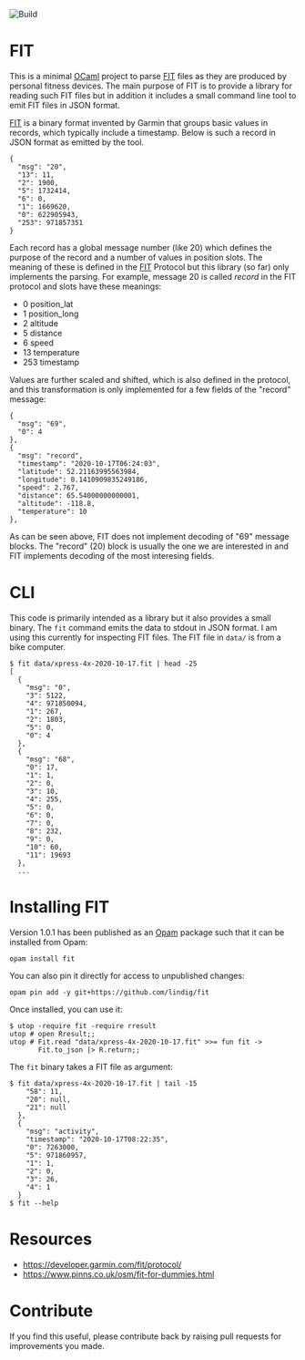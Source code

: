 

![Build](https://github.com/lindig/fit/workflows/CI/badge.svg)

# FIT

This is a minimal [OCaml] project to parse [FIT] files as they are
produced by personal fitness devices. The main purpose of FIT is to
provide a library for reading such FIT files but in addition it includes
a small command line tool to emit FIT files in JSON format.

[FIT] is a binary format invented by Garmin that groups basic values in
records, which typically include a timestamp. Below is such a record in
JSON format as emitted by the tool.

    {
      "msg": "20",
      "13": 11,
      "2": 1900,
      "5": 1732414,
      "6": 0,
      "1": 1669620,
      "0": 622905943,
      "253": 971857351
    }

Each record has a global message number (like 20) which defines the purpose
of the record and a number of values in position slots. The meaning of
these is defined in the [FIT] Protocol but this library (so far) only
implements the parsing. For example, message 20 is called _record_ in
the FIT protocol and slots have these meanings:

* 0 position\_lat
* 1 position\_long
* 2 altitude
* 5 distance
* 6 speed
* 13 temperature
* 253 timestamp

Values are further scaled and shifted, which is also defined in the
protocol, and this transformation is only implemented for a few fields
of the "record" message:

    {
      "msg": "69",
      "0": 4
    },
    {
      "msg": "record",
      "timestamp": "2020-10-17T06:24:03",
      "latitude": 52.21163995563984,
      "longitude": 0.1410909835249186,
      "speed": 2.767,
      "distance": 65.54000000000001,
      "altitude": -118.8,
      "temperature": 10
    },

As can be seen above, FIT does not implement decoding of "69" message
blocks. The "record" (20) block is usually the one we are interested in
and FIT implements decoding of the most interesing fields.

# CLI

This code is primarily intended as a library but it also provides a
small binary. The `fit` command emits the data to stdout in JSON format.
I am using this currently for inspecting FIT files. The FIT file in
`data/` is from a bike computer.

    $ fit data/xpress-4x-2020-10-17.fit | head -25
    [
      {
        "msg": "0",
        "3": 5122,
        "4": 971850094,
        "1": 267,
        "2": 1803,
        "5": 0,
        "0": 4
      },
      {
        "msg": "68",
        "0": 17,
        "1": 1,
        "2": 0,
        "3": 10,
        "4": 255,
        "5": 0,
        "6": 0,
        "7": 0,
        "8": 232,
        "9": 0,
        "10": 60,
        "11": 19693
      },
      ...

# Installing FIT

Version 1.0.1 has been published as an [Opam] package such that it can
be installed from Opam:

    opam install fit

You can also pin it directly for access to unpublished changes:

    opam pin add -y git+https://github.com/lindig/fit

Once installed, you can use it:

    $ utop -require fit -require rresult
    utop # open Rresult;;
    utop # Fit.read "data/xpress-4x-2020-10-17.fit" >>= fun fit ->
           Fit.to_json |> R.return;;

The `fit` binary takes a FIT file as argument:

    $ fit data/xpress-4x-2020-10-17.fit | tail -15
        "58": 11,
        "20": null,
        "21": null
      },
      {
        "msg": "activity",
        "timestamp": "2020-10-17T08:22:35",
        "0": 7263000,
        "5": 971860957,
        "1": 1,
        "2": 0,
        "3": 26,
        "4": 1
      }
    $ fit --help


# Resources

* https://developer.garmin.com/fit/protocol/
* https://www.pinns.co.uk/osm/fit-for-dummies.html


# Contribute

If you find this useful, please contribute back by raising pull
requests for improvements you made.

[OCaml]:  https://www.ocaml.org/
[Opam]:   https://opam.ocaml.org/
[FIT]:    https://developer.garmin.com/fit/protocol/
